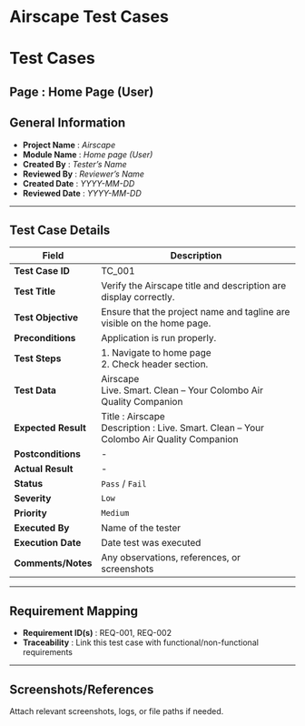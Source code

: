 # Airscape Test Cases

# Test Cases
## Page : Home Page (User)

## General Information

- **Project Name**        : _Airscape_
- **Module Name**         : _Home page (User)_
- **Created By**          : _Tester’s Name_
- **Reviewed By**         : _Reviewer’s Name_
- **Created Date**        : _YYYY-MM-DD_
- **Reviewed Date**       : _YYYY-MM-DD_

---

## Test Case Details

| Field               | Description |
|---------------------|-------------|
| **Test Case ID**     | TC_001 |
| **Test Title**       | Verify the Airscape title and description are display correctly. |
| **Test Objective**   | Ensure that the project name and tagline are visible on the home page. |
| **Preconditions**    | Application is run properly. |
| **Test Steps**       | 1. Navigate to home page <br> 2. Check header section. |
| **Test Data**        | Airscape <br> Live. Smart. Clean – Your Colombo Air Quality Companion|
| **Expected Result**  | Title : Airscape <br> Description : Live. Smart. Clean – Your Colombo Air Quality Companion |
| **Postconditions**   | - |
| **Actual Result**    | - |
| **Status**           | `Pass` / `Fail` |
| **Severity**         | `Low` |
| **Priority**         | `Medium` |
| **Executed By**      | Name of the tester |
| **Execution Date**   | Date test was executed |
| **Comments/Notes**   | Any observations, references, or screenshots |

---

## Requirement Mapping

- **Requirement ID(s)** : REQ-001, REQ-002
- **Traceability**      : Link this test case with functional/non-functional requirements

---

## Screenshots/References

Attach relevant screenshots, logs, or file paths if needed.


